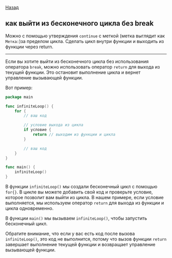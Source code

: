 [Назад](/L1/L1_.md) 
## как выйти из бесконечного цикла без break

Можно с помощью утверждения `continue` с меткой (метка выглядит как `Метка:`)за пределом цикла.
Сделать цикл внутри функции и выходить из функции через return.

--------------------------------------------------



Если вы хотите выйти из бесконечного цикла без использования оператора `break`, можно использовать оператор `return` для выхода из текущей функции. Это остановит выполнение цикла и вернет управление вызывающей функции.

Вот пример:

```go
package main

func infiniteLoop() {
    for {
        // ваш код

        // условие выхода из цикла
        if условие {
            return // выходим из функции и цикла
        }

        // ваш код
    }
}

func main() {
    infiniteLoop()
}
```

В функции `infiniteLoop()` мы создали бесконечный цикл с помощью `for{}`. В цикле вы можете добавить свой код и проверьте условие, которое позволит вам выйти из цикла. В нашем примере, если условие выполняется, мы используем оператор `return` для выхода из функции и цикла одновременно.

В функции `main()` мы вызываем `infiniteLoop()`, чтобы запустить бесконечный цикл.

Обратите внимание, что если у вас есть код после вызова `infiniteLoop()`, это код не выполнится, потому что вызов функции `return` завершает выполнение текущей функции и возвращает управление вызывающей функции.

